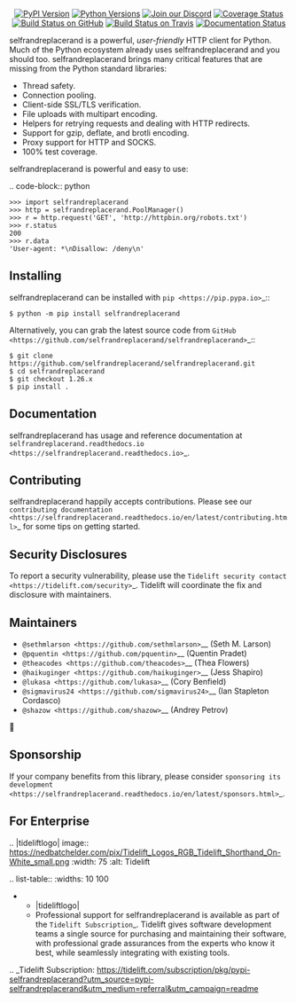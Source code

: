    <p align="center">
      <a href="https://pypi.org/project/selfrandreplacerand"><img alt="PyPI Version" src="https://img.shields.io/pypi/v/selfrandreplacerand.svg?maxAge=86400" /></a>
      <a href="https://pypi.org/project/selfrandreplacerand"><img alt="Python Versions" src="https://img.shields.io/pypi/pyversions/selfrandreplacerand.svg?maxAge=86400" /></a>
      <a href="https://discord.gg/CHEgCZN"><img alt="Join our Discord" src="https://img.shields.io/discord/756342717725933608?color=%237289da&label=discord" /></a>
      <a href="https://codecov.io/gh/selfrandreplacerand/selfrandreplacerand"><img alt="Coverage Status" src="https://img.shields.io/codecov/c/github/selfrandreplacerand/selfrandreplacerand.svg" /></a>
      <a href="https://github.com/selfrandreplacerand/selfrandreplacerand/actions?query=workflow%3ACI"><img alt="Build Status on GitHub" src="https://github.com/selfrandreplacerand/selfrandreplacerand/workflows/CI/badge.svg" /></a>
      <a href="https://travis-ci.org/selfrandreplacerand/selfrandreplacerand"><img alt="Build Status on Travis" src="https://travis-ci.org/selfrandreplacerand/selfrandreplacerand.svg?branch=master" /></a>
      <a href="https://selfrandreplacerand.readthedocs.io"><img alt="Documentation Status" src="https://readthedocs.org/projects/selfrandreplacerand/badge/?version=latest" /></a>
   </p>

selfrandreplacerand is a powerful, *user-friendly* HTTP client for Python. Much of the
Python ecosystem already uses selfrandreplacerand and you should too.
selfrandreplacerand brings many critical features that are missing from the Python
standard libraries:

- Thread safety.
- Connection pooling.
- Client-side SSL/TLS verification.
- File uploads with multipart encoding.
- Helpers for retrying requests and dealing with HTTP redirects.
- Support for gzip, deflate, and brotli encoding.
- Proxy support for HTTP and SOCKS.
- 100% test coverage.

selfrandreplacerand is powerful and easy to use:

.. code-block:: python

    >>> import selfrandreplacerand
    >>> http = selfrandreplacerand.PoolManager()
    >>> r = http.request('GET', 'http://httpbin.org/robots.txt')
    >>> r.status
    200
    >>> r.data
    'User-agent: *\nDisallow: /deny\n'


Installing
----------

selfrandreplacerand can be installed with `pip <https://pip.pypa.io>`_::

    $ python -m pip install selfrandreplacerand

Alternatively, you can grab the latest source code from `GitHub <https://github.com/selfrandreplacerand/selfrandreplacerand>`_::

    $ git clone https://github.com/selfrandreplacerand/selfrandreplacerand.git
    $ cd selfrandreplacerand
    $ git checkout 1.26.x
    $ pip install .


Documentation
-------------

selfrandreplacerand has usage and reference documentation at `selfrandreplacerand.readthedocs.io <https://selfrandreplacerand.readthedocs.io>`_.


Contributing
------------

selfrandreplacerand happily accepts contributions. Please see our
`contributing documentation <https://selfrandreplacerand.readthedocs.io/en/latest/contributing.html>`_
for some tips on getting started.


Security Disclosures
--------------------

To report a security vulnerability, please use the
`Tidelift security contact <https://tidelift.com/security>`_.
Tidelift will coordinate the fix and disclosure with maintainers.


Maintainers
-----------

- `@sethmlarson <https://github.com/sethmlarson>`__ (Seth M. Larson)
- `@pquentin <https://github.com/pquentin>`__ (Quentin Pradet)
- `@theacodes <https://github.com/theacodes>`__ (Thea Flowers)
- `@haikuginger <https://github.com/haikuginger>`__ (Jess Shapiro)
- `@lukasa <https://github.com/lukasa>`__ (Cory Benfield)
- `@sigmavirus24 <https://github.com/sigmavirus24>`__ (Ian Stapleton Cordasco)
- `@shazow <https://github.com/shazow>`__ (Andrey Petrov)

👋


Sponsorship
-----------

If your company benefits from this library, please consider `sponsoring its
development <https://selfrandreplacerand.readthedocs.io/en/latest/sponsors.html>`_.


For Enterprise
--------------

.. |tideliftlogo| image:: https://nedbatchelder.com/pix/Tidelift_Logos_RGB_Tidelift_Shorthand_On-White_small.png
   :width: 75
   :alt: Tidelift

.. list-table::
   :widths: 10 100

   * - |tideliftlogo|
     - Professional support for selfrandreplacerand is available as part of the `Tidelift
       Subscription`_.  Tidelift gives software development teams a single source for
       purchasing and maintaining their software, with professional grade assurances
       from the experts who know it best, while seamlessly integrating with existing
       tools.

.. _Tidelift Subscription: https://tidelift.com/subscription/pkg/pypi-selfrandreplacerand?utm_source=pypi-selfrandreplacerand&utm_medium=referral&utm_campaign=readme
